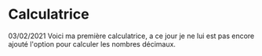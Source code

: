 # Calculatrice

 03/02/2021 Voici ma première calculatrice, a ce jour je ne lui est pas encore ajouté l'option pour calculer les nombres décimaux. 
